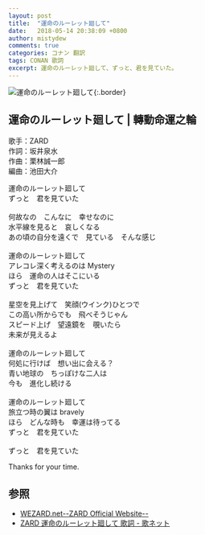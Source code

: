 ```yaml
---
layout: post
title:  "運命のルーレット廻して"
date:   2018-05-14 20:38:09 +0800
author: mistydew
comments: true
categories: コナン 翻訳
tags: CONAN 歌詞
excerpt: 運命のルーレット廻して、ずっと、君を見ていた。
---
```

![運命のルーレット廻して](https://raw.githubusercontent.com/mistydew/cover/master/dc/運命のルーレット廻して.jpg){:.border}

## 運命のルーレット廻して | 轉動命運之輪

歌手：ZARD<br>
作詞：坂井泉水<br>
作曲：栗林誠一郎<br>
編曲：池田大介

運命のルーレット廻して<br>
ずっと　君を見ていた<br>
<br>
何故なの　こんなに　幸せなのに<br>
水平線を見ると　哀しくなる<br>
あの頃の自分を遠くで　見ている　そんな感じ<br>
<br>
運命のルーレット廻して<br>
アレコレ深く考えるのは Mystery<br>
ほら　運命の人はそこにいる<br>
ずっと　君を見ていた<br>
<br>
星空を見上げて　笑顔(ウインク)ひとつで<br>
この高い所からでも　飛べそうじゃん<br>
スピード上げ　望遠鏡を　覗いたら<br>
未来が見えるよ<br>
<br>
運命のルーレット廻して<br>
何処に行けば　想い出に会える？<br>
青い地球の　ちっぽけな二人は<br>
今も　進化し続ける<br>
<br>
運命のルーレット廻して<br>
旅立つ時の翼は bravely<br>
ほら　どんな時も　幸運は待ってる<br>
ずっと　君を見ていた<br>
<br>
ずっと　君を見ていた

Thanks for your time.

## 参照

* [WEZARD.net--ZARD Official Website--](http://wezard.net)
* [ZARD 運命のルーレット廻して 歌詞 - 歌ネット](https://www.uta-net.com/song/10497)
